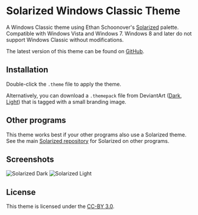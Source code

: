 # Solarized Windows Classic Theme

A Windows Classic theme using Ethan Schoonover's [Solarized](http://ethanschoonover.com/solarized) palette.
Compatible with Windows Vista and Windows 7. Windows 8 and later do not support Windows Classic without modifications.

The latest version of this theme can be found on [GitHub](https://github.com/tpenguinltg/windows-solarized).

## Installation

Double-click the `.theme` file to apply the theme.

Alternatively, you can download a `.themepack` file from DeviantArt
([Dark](http://fav.me/d9sj8b8), [Light](http://fav.me/d9sjaiv)) that
is tagged with a small branding image.

## Other programs

This theme works best if your other programs also use a Solarized theme.
See the main [Solarized repository](https://github.com/altercation/solarized)
for Solarized on other programs.

## Screenshots
![Solarized Dark](http://pre15.deviantart.net/2888/th/pre/f/2016/051/a/5/solarized_dark_by_tpenguinltg-d9sj8b8.png)
![Solarized Light](http://orig11.deviantart.net/5f93/f/2016/051/3/5/solarized_light_by_tpenguinltg-d9sjaiv.png)

## License
This theme is licensed under the [CC-BY 3.0](https://creativecommons.org/licenses/by/3.0/).
